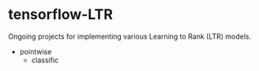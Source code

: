 # tensorflow-LTR

Ongoing projects for implementing various Learning to Rank (LTR) models.

- pointwise
    - classific